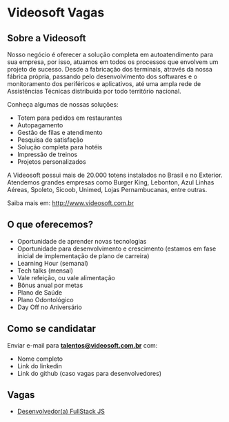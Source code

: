 # Videosoft Vagas

## Sobre a Videosoft

Nosso negócio é oferecer a solução completa em autoatendimento para sua empresa, por isso, atuamos em todos os processos que envolvem um projeto de sucesso. Desde a fabricação dos terminais, através da nossa fábrica própria, passando pelo desenvolvimento dos softwares e o monitoramento dos periféricos e aplicativos, até uma ampla rede de Assistências Técnicas distribuída por todo território nacional.  

Conheça algumas de nossas soluções:
- Totem para pedidos em restaurantes
- Autopagamento
- Gestão de filas e atendimento
- Pesquisa de satisfação
- Solução completa para hotéis
- Impressão de treinos
- Projetos personalizados

A Videosoft possui mais de 20.000 totens instalados no Brasil e no Exterior. Atendemos grandes empresas como Burger King, Lebonton, Azul Linhas Aéreas, Spoleto, Sicoob, Unimed, Lojas Pernambucanas, entre outras.  

Saiba mais em: http://www.videosoft.com.br  


## O que oferecemos?

- Oportunidade de aprender novas tecnologias
- Oportunidade para desenvolvimento e crescimento (estamos em fase inicial de implementação de plano de carreira)
- Learning Hour (semanal)
- Tech talks (mensal)
- Vale refeição, ou vale alimentação
- Bônus anual por metas
- Plano de Saúde
- Plano Odontológico
- Day Off no Aniversário

## Como se candidatar

Enviar e-mail para **talentos@videosoft.com.br** com: 
- Nome completo
- Link do linkedin
- Link do github (caso vagas para desenvolvedores)

## Vagas 
- [Desenvolvedor(a) FullStack JS](./dev-full-js)
